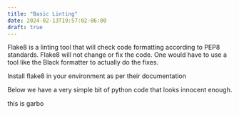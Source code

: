 ```yaml
---
title: "Basic Linting"
date: 2024-02-13T19:57:02-06:00
draft: true
---
```


Flake8 is a linting tool that will check code formatting according to PEP8 standards. Flake8 will not change or fix the code. One would have to use a tool like the Black formatter to actually do the fixes. 

Install flake8 in your environment as per their documentation

Below we have a very simple bit of python code that looks innocent enough. 

<p>this is garbo</p>